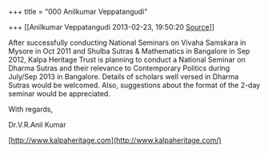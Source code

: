 +++
title = "000 Anilkumar Veppatangudi"

+++
[[Anilkumar Veppatangudi	2013-02-23, 19:50:20 [Source](https://groups.google.com/g/samskrita/c/1KXlKEf5mJU)]]



After successfully conducting National Seminars on Vivaha Samskara in Mysore in Oct 2011 and Shulba Sutras & Mathematics in Bangalore in Sep 2012, Kalpa Heritage Trust is planning to conduct a National Seminar on Dharma Sutras and their relevance to Contemporary Politics during July/Sep 2013 in Bangalore. Details of scholars well versed in Dharma Sutras would be welcomed. Also, suggestions about the format of the 2-day seminar would be appreciated.

With regards,  

Dr.V.R.Anil Kumar

[http://www.kalpaheritage.com](http://www.kalpaheritage.com/)

